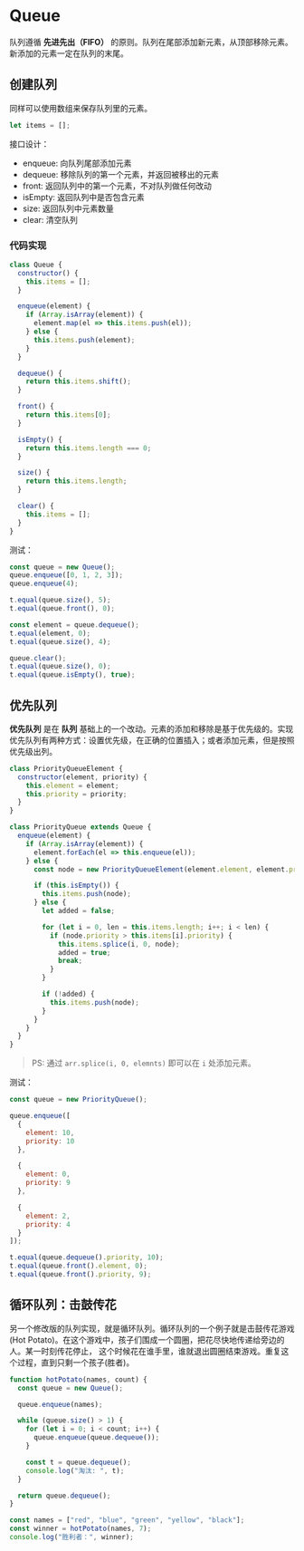 # Queue

队列遵循 **先进先出（FIFO）** 的原则。队列在尾部添加新元素，从顶部移除元素。新添加的元素一定在队列的末尾。

## 创建队列

同样可以使用数组来保存队列里的元素。

```javascript
let items = [];
```

接口设计：

- enqueue: 向队列尾部添加元素
- dequeue: 移除队列的第一个元素，并返回被移出的元素
- front: 返回队列中的第一个元素，不对队列做任何改动
- isEmpty: 返回队列中是否包含元素
- size: 返回队列中元素数量
- clear: 清空队列

### 代码实现

```javascript
class Queue {
  constructor() {
    this.items = [];
  }

  enqueue(element) {
    if (Array.isArray(element)) {
      element.map(el => this.items.push(el));
    } else {
      this.items.push(element);
    }
  }

  dequeue() {
    return this.items.shift();
  }

  front() {
    return this.items[0];
  }

  isEmpty() {
    return this.items.length === 0;
  }

  size() {
    return this.items.length;
  }

  clear() {
    this.items = [];
  }
}
```

测试：

```javascript
const queue = new Queue();
queue.enqueue([0, 1, 2, 3]);
queue.enqueue(4);

t.equal(queue.size(), 5);
t.equal(queue.front(), 0);

const element = queue.dequeue();
t.equal(element, 0);
t.equal(queue.size(), 4);

queue.clear();
t.equal(queue.size(), 0);
t.equal(queue.isEmpty(), true);
```

## 优先队列

**优先队列** 是在 **队列** 基础上的一个改动。元素的添加和移除是基于优先级的。实现优先队列有两种方式：设置优先级，在正确的位置插入；或者添加元素，但是按照优先级出列。

```javascript
class PriorityQueueElement {
  constructor(element, priority) {
    this.element = element;
    this.priority = priority;
  }
}

class PriorityQueue extends Queue {
  enqueue(element) {
    if (Array.isArray(element)) {
      element.forEach(el => this.enqueue(el));
    } else {
      const node = new PriorityQueueElement(element.element, element.priority);

      if (this.isEmpty()) {
        this.items.push(node);
      } else {
        let added = false;

        for (let i = 0, len = this.items.length; i++; i < len) {
          if (node.priority > this.items[i].priority) {
            this.items.splice(i, 0, node);
            added = true;
            break;
          }
        }

        if (!added) {
          this.items.push(node);
        }
      }
    }
  }
}
```

> PS: 通过 `arr.splice(i, 0, elemnts)` 即可以在 `i` 处添加元素。

测试：

```javascript
const queue = new PriorityQueue();

queue.enqueue([
  {
    element: 10,
    priority: 10
  },

  {
    element: 0,
    priority: 9
  },

  {
    element: 2,
    priority: 4
  }
]);

t.equal(queue.dequeue().priority, 10);
t.equal(queue.front().element, 0);
t.equal(queue.front().priority, 9);
```

## 循环队列：击鼓传花

另一个修改版的队列实现，就是循环队列。循环队列的一个例子就是击鼓传花游戏(Hot Potato)。在这个游戏中，孩子们围成一个圆圈，把花尽快地传递给旁边的人。某一时刻传花停止， 这个时候花在谁手里，谁就退出圆圈结束游戏。重复这个过程，直到只剩一个孩子(胜者)。

```javascript
function hotPotato(names, count) {
  const queue = new Queue();

  queue.enqueue(names);

  while (queue.size() > 1) {
    for (let i = 0; i < count; i++) {
      queue.enqueue(queue.dequeue());
    }

    const t = queue.dequeue();
    console.log("淘汰: ", t);
  }

  return queue.dequeue();
}

const names = ["red", "blue", "green", "yellow", "black"];
const winner = hotPotato(names, 7);
console.log("胜利者：", winner);
```
